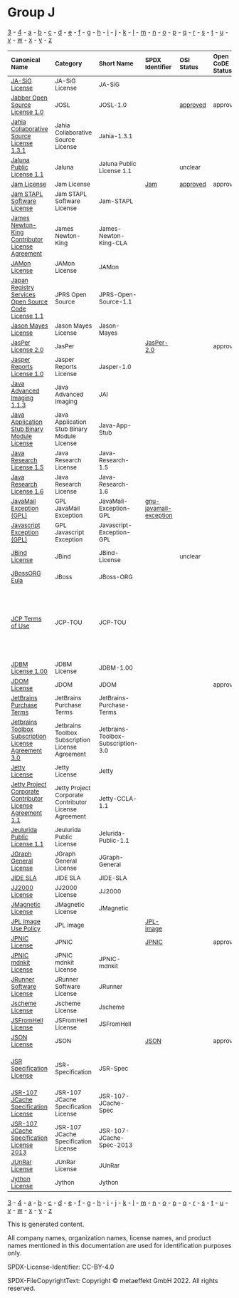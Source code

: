 # Group J

[3](../[3]/README.md) -
[4](../[4]/README.md) -
[a](../[a]/README.md) - 
[b](../[b]/README.md) - 
[c](../[c]/README.md) - 
[d](../[d]/README.md) - 
[e](../[e]/README.md) - 
[f](../[f]/README.md) - 
[g](../[g]/README.md) - 
[h](../[h]/README.md) - 
[i](../[i]/README.md) - 
[j](../[j]/README.md) - 
[k](../[k]/README.md) - 
[l](../[l]/README.md) - 
[m](../[m]/README.md) - 
[n](../[n]/README.md) - 
[o](../[o]/README.md) - 
[p](../[p]/README.md) - 
[q](../[q]/README.md) - 
[r](../[r]/README.md) - 
[s](../[s]/README.md) - 
[t](../[t]/README.md) - 
[u](../[u]/README.md) - 
[v](../[v]/README.md) - 
[w](../[w]/README.md) - 
[x](../[x]/README.md) - 
[y](../[y]/README.md) - 
[z](../[z]/README.md)

|<sup>Canonical Name</sup>|<sup>Category</sup>|<sup>Short Name</sup>|<sup>SPDX Identifier</sup>|<sup>OSI Status</sup>|<sup>Open CoDE Status</sup>|<sup>ScanCode</sup>|<sup>Matched ScanCode</sup>|<sup>Type</sup>|
| :-- | :-- | :-- | :-- | :-- | :-- | :-- | :-- | :-- |
|<sup>[JA-SiG License]([ja]/JA-SiG-License.yaml)</sup>|<sup>JA-SiG License</sup>|<sup>JA-SiG</sup>| | | |<sup>[ja-sig](https://github.com/nexB/scancode-toolkit/blob/develop/src/licensedcode/data/licenses/ja-sig.LICENSE)</sup>|<sup>[ja-sig](https://github.com/nexB/scancode-toolkit/blob/develop/src/licensedcode/data/licenses/ja-sig.LICENSE)</sup>|<sup>terms</sup>|
|<sup>[Jabber Open Source License 1.0]([ja]/Jabber-Open-Source-License-1.0.yaml)</sup>|<sup>JOSL</sup>|<sup>JOSL-1.0</sup>| |<sup>[approved](https://opensource.org/licenses/?ls=JOSL-1.0)</sup>|<sup>approved</sup>|<sup>[josl-1.0](https://github.com/nexB/scancode-toolkit/blob/develop/src/licensedcode/data/licenses/josl-1.0.LICENSE)</sup>|<sup>[josl-1.0](https://github.com/nexB/scancode-toolkit/blob/develop/src/licensedcode/data/licenses/josl-1.0.LICENSE)</sup>|<sup>terms</sup>|
|<sup>[Jahia Collaborative Source License 1.3.1]([ja]/Jahia-Collaborative-Source-License-1.3.1.yaml)</sup>|<sup>Jahia Collaborative Source License</sup>|<sup>Jahia-1.3.1</sup>| | | |<sup>[jahia-1.3.1](https://github.com/nexB/scancode-toolkit/blob/develop/src/licensedcode/data/licenses/jahia-1.3.1.LICENSE)</sup>|<sup>[jahia-1.3.1](https://github.com/nexB/scancode-toolkit/blob/develop/src/licensedcode/data/licenses/jahia-1.3.1.LICENSE)</sup>|<sup>terms</sup>|
|<sup>[Jaluna Public License 1.1]([ja]/Jaluna-Public-License-1.1.yaml)</sup>|<sup>Jaluna</sup>|<sup>Jaluna Public License 1.1</sup>| |<sup>unclear</sup>| | |<sup>[mpl-1.1](https://github.com/nexB/scancode-toolkit/blob/develop/src/licensedcode/data/licenses/mpl-1.1.LICENSE), [warranty-disclaimer](https://github.com/nexB/scancode-toolkit/blob/develop/src/licensedcode/data/licenses/warranty-disclaimer.LICENSE)</sup>|<sup>terms</sup>|
|<sup>[Jam License]([ja]/Jam-License.yaml)</sup>|<sup>Jam License</sup>|<sup> </sup>|<sup>[Jam](https://spdx.org/licenses/Jam.html)</sup>|<sup>[approved](https://opensource.org/licenses/?ls=Jam)</sup>|<sup>approved</sup>|<sup>[jam](https://github.com/nexB/scancode-toolkit/blob/develop/src/licensedcode/data/licenses/jam.LICENSE)</sup>|<sup>[jam](https://github.com/nexB/scancode-toolkit/blob/develop/src/licensedcode/data/licenses/jam.LICENSE)</sup>|<sup>terms</sup>|
|<sup>[Jam STAPL Software License]([ja]/Jam-STAPL-Software-License.yaml)</sup>|<sup>Jam STAPL Software License</sup>|<sup>Jam-STAPL</sup>| | | |<sup>[jam-stapl](https://github.com/nexB/scancode-toolkit/blob/develop/src/licensedcode/data/licenses/jam-stapl.LICENSE)</sup>|<sup>[jam-stapl](https://github.com/nexB/scancode-toolkit/blob/develop/src/licensedcode/data/licenses/jam-stapl.LICENSE)</sup>|<sup>terms</sup>|
|<sup>[James Newton-King Contributor License Agreement]([ja]/James-Newton-King-Contributor-License-Agreement.yaml)</sup>|<sup>James Newton-King</sup>|<sup>James-Newton-King-CLA</sup>| | | |<sup>[newton-king-cla](https://github.com/nexB/scancode-toolkit/blob/develop/src/licensedcode/data/licenses/newton-king-cla.LICENSE)</sup>| |<sup>terms</sup>|
|<sup>[JAMon License]([ja]/JAMon-License.yaml)</sup>|<sup>JAMon License</sup>|<sup>JAMon</sup>| | | |<sup>[jamon](https://github.com/nexB/scancode-toolkit/blob/develop/src/licensedcode/data/licenses/jamon.LICENSE)</sup>|<sup>[jamon](https://github.com/nexB/scancode-toolkit/blob/develop/src/licensedcode/data/licenses/jamon.LICENSE)</sup>|<sup>terms</sup>|
|<sup>[Japan Registry Services Open Source Code License 1.1]([ja]/Japan-Registry-Services-Open-Source-Code-License-1.1.yaml)</sup>|<sup>JPRS Open Source</sup>|<sup>JPRS-Open-Source-1.1</sup>| | | |<sup>[jprs-oscl-1.1](https://github.com/nexB/scancode-toolkit/blob/develop/src/licensedcode/data/licenses/jprs-oscl-1.1.LICENSE)</sup>| |<sup>terms</sup>|
|<sup>[Jason Mayes License]([ja]/Jason-Mayes-License.yaml)</sup>|<sup>Jason Mayes License</sup>|<sup>Jason-Mayes</sup>| | | |<sup>[jason-mayes](https://github.com/nexB/scancode-toolkit/blob/develop/src/licensedcode/data/licenses/jason-mayes.LICENSE)</sup>|<sup>[jason-mayes](https://github.com/nexB/scancode-toolkit/blob/develop/src/licensedcode/data/licenses/jason-mayes.LICENSE)</sup>|<sup>terms</sup>|
|<sup>[JasPer License 2.0]([ja]/JasPer-License-2.0.yaml)</sup>|<sup>JasPer</sup>|<sup> </sup>|<sup>[JasPer-2.0](https://spdx.org/licenses/JasPer-2.0.html)</sup>| |<sup>approved</sup>|<sup>[jasper-2.0](https://github.com/nexB/scancode-toolkit/blob/develop/src/licensedcode/data/licenses/jasper-2.0.LICENSE)</sup>|<sup>[jasper-2.0](https://github.com/nexB/scancode-toolkit/blob/develop/src/licensedcode/data/licenses/jasper-2.0.LICENSE)</sup>|<sup>terms</sup>|
|<sup>[Jasper Reports License 1.0]([ja]/Jasper-Reports-License-1.0.yaml)</sup>|<sup>Jasper Reports License</sup>|<sup>Jasper-1.0</sup>| | | |<sup>[jasper-1.0](https://github.com/nexB/scancode-toolkit/blob/develop/src/licensedcode/data/licenses/jasper-1.0.LICENSE)</sup>| |<sup>terms</sup>|
|<sup>[Java Advanced Imaging 1.1.3]([ja]/Java-Advanced-Imaging-1.1.3.yaml)</sup>|<sup>Java Advanced Imaging</sup>|<sup>JAI</sup>| | | |<sup>[sun-bcl-11-08](https://github.com/nexB/scancode-toolkit/blob/develop/src/licensedcode/data/licenses/sun-bcl-11-08.LICENSE)</sup>|<sup>[sun-bcl-11-08](https://github.com/nexB/scancode-toolkit/blob/develop/src/licensedcode/data/licenses/sun-bcl-11-08.LICENSE)</sup>|<sup>terms</sup>|
|<sup>[Java Application Stub Binary Module License]([ja]/Java-Application-Stub-Binary-Module-License.yaml)</sup>|<sup>Java Application Stub Binary Module License</sup>|<sup>Java-App-Stub</sup>| | | |<sup>[java-app-stub](https://github.com/nexB/scancode-toolkit/blob/develop/src/licensedcode/data/licenses/java-app-stub.LICENSE)</sup>|<sup>[java-app-stub](https://github.com/nexB/scancode-toolkit/blob/develop/src/licensedcode/data/licenses/java-app-stub.LICENSE)</sup>|<sup>terms</sup>|
|<sup>[Java Research License 1.5]([ja]/Java-Research-License-1.5.yaml)</sup>|<sup>Java Research License</sup>|<sup>Java-Research-1.5</sup>| | | |<sup>[java-research-1.5](https://github.com/nexB/scancode-toolkit/blob/develop/src/licensedcode/data/licenses/java-research-1.5.LICENSE)</sup>|<sup>[java-research-1.5](https://github.com/nexB/scancode-toolkit/blob/develop/src/licensedcode/data/licenses/java-research-1.5.LICENSE)</sup>|<sup>terms</sup>|
|<sup>[Java Research License 1.6]([ja]/Java-Research-License-1.6.yaml)</sup>|<sup>Java Research License</sup>|<sup>Java-Research-1.6</sup>| | | |<sup>[java-research-1.6](https://github.com/nexB/scancode-toolkit/blob/develop/src/licensedcode/data/licenses/java-research-1.6.LICENSE)</sup>|<sup>[java-research-1.6](https://github.com/nexB/scancode-toolkit/blob/develop/src/licensedcode/data/licenses/java-research-1.6.LICENSE)</sup>|<sup>terms</sup>|
|<sup>[JavaMail Exception (GPL)]([ja]/JavaMail-Exception-(GPL).yaml)</sup>|<sup>GPL JavaMail Exception</sup>|<sup>JavaMail-Exception-GPL</sup>|<sup>[gnu-javamail-exception](https://spdx.org/licenses/gnu-javamail-exception.html)</sup>| | |<sup>[gnu-javamail-exception](https://github.com/nexB/scancode-toolkit/blob/develop/src/licensedcode/data/licenses/gnu-javamail-exception.LICENSE)</sup>|<sup>[gnu-javamail-exception](https://github.com/nexB/scancode-toolkit/blob/develop/src/licensedcode/data/licenses/gnu-javamail-exception.LICENSE)</sup>|<sup>exception</sup>|
|<sup>[Javascript Exception (GPL)]([ja]/Javascript-Exception-(GPL).yaml)</sup>|<sup>GPL Javascript Exception</sup>|<sup>Javascript-Exception-GPL</sup>| | | |<sup>[javascript-exception-2.0](https://github.com/nexB/scancode-toolkit/blob/develop/src/licensedcode/data/licenses/javascript-exception-2.0.LICENSE)</sup>|<sup>[javascript-exception-2.0](https://github.com/nexB/scancode-toolkit/blob/develop/src/licensedcode/data/licenses/javascript-exception-2.0.LICENSE)</sup>|<sup>exception</sup>|
|<sup>[JBind License]([jb]/JBind-License.yaml)</sup>|<sup>JBind</sup>|<sup>JBind-License</sup>| |<sup>unclear</sup>| | |<sup>[apache-2.0](https://github.com/nexB/scancode-toolkit/blob/develop/src/licensedcode/data/licenses/apache-2.0.LICENSE), [jdom](https://github.com/nexB/scancode-toolkit/blob/develop/src/licensedcode/data/licenses/jdom.LICENSE), [openssl](https://github.com/nexB/scancode-toolkit/blob/develop/src/licensedcode/data/licenses/openssl.LICENSE)</sup>|<sup>terms</sup>|
|<sup>[JBossORG Eula]([jb]/JBossORG-Eula.yaml)</sup>|<sup>JBoss</sup>|<sup>JBoss-ORG</sup>| | | |<sup>[jboss-eula](https://github.com/nexB/scancode-toolkit/blob/develop/src/licensedcode/data/licenses/jboss-eula.LICENSE)</sup>|<sup>[jboss-eula](https://github.com/nexB/scancode-toolkit/blob/develop/src/licensedcode/data/licenses/jboss-eula.LICENSE)</sup>|<sup>terms</sup>|
|<sup>[JCP Terms of Use]([jc]/JCP-Terms-of-Use.yaml)</sup>|<sup>JCP-TOU</sup>|<sup>JCP-TOU</sup>| | | | |<sup>[public-domain-disclaimer](https://github.com/nexB/scancode-toolkit/blob/develop/src/licensedcode/data/licenses/public-domain-disclaimer.LICENSE), [unknown](https://github.com/nexB/scancode-toolkit/blob/develop/src/licensedcode/data/licenses/unknown.LICENSE), [unknown-license-reference](https://github.com/nexB/scancode-toolkit/blob/develop/src/licensedcode/data/licenses/unknown-license-reference.LICENSE), [warranty-disclaimer](https://github.com/nexB/scancode-toolkit/blob/develop/src/licensedcode/data/licenses/warranty-disclaimer.LICENSE), [zeusbench](https://github.com/nexB/scancode-toolkit/blob/develop/src/licensedcode/data/licenses/zeusbench.LICENSE)</sup>|<sup>terms</sup>|
|<sup>[JDBM License 1.00]([jd]/JDBM-License-1.00.yaml)</sup>|<sup>JDBM License</sup>|<sup>JDBM-1.00</sup>| | | |<sup>[jdbm-1.00](https://github.com/nexB/scancode-toolkit/blob/develop/src/licensedcode/data/licenses/jdbm-1.00.LICENSE)</sup>|<sup>[jdbm-1.00](https://github.com/nexB/scancode-toolkit/blob/develop/src/licensedcode/data/licenses/jdbm-1.00.LICENSE)</sup>|<sup>terms</sup>|
|<sup>[JDOM License]([jd]/JDOM-License.yaml)</sup>|<sup>JDOM</sup>|<sup>JDOM</sup>| | |<sup>approved</sup>|<sup>[jdom](https://github.com/nexB/scancode-toolkit/blob/develop/src/licensedcode/data/licenses/jdom.LICENSE)</sup>|<sup>[jdom](https://github.com/nexB/scancode-toolkit/blob/develop/src/licensedcode/data/licenses/jdom.LICENSE)</sup>|<sup>terms</sup>|
|<sup>[JetBrains Purchase Terms]([je]/JetBrains-Purchase-Terms.yaml)</sup>|<sup>JetBrains Purchase Terms</sup>|<sup>JetBrains-Purchase-Terms</sup>| | | |<sup>[jetbrains-purchase-terms](https://github.com/nexB/scancode-toolkit/blob/develop/src/licensedcode/data/licenses/jetbrains-purchase-terms.LICENSE)</sup>|<sup>[jetbrains-purchase-terms](https://github.com/nexB/scancode-toolkit/blob/develop/src/licensedcode/data/licenses/jetbrains-purchase-terms.LICENSE)</sup>|<sup>terms</sup>|
|<sup>[Jetbrains Toolbox Subscription License Agreement 3.0]([je]/Jetbrains-Toolbox-Subscription-License-Agreement-3.0.yaml)</sup>|<sup>Jetbrains Toolbox Subscription License Agreement</sup>|<sup>Jetbrains-Toolbox-Subscription-3.0</sup>| | | |<sup>[jetbrains-toolbox-open-source-3](https://github.com/nexB/scancode-toolkit/blob/develop/src/licensedcode/data/licenses/jetbrains-toolbox-open-source-3.LICENSE)</sup>|<sup>[jetbrains-toolbox-open-source-3](https://github.com/nexB/scancode-toolkit/blob/develop/src/licensedcode/data/licenses/jetbrains-toolbox-open-source-3.LICENSE)</sup>|<sup>terms</sup>|
|<sup>[Jetty License]([je]/Jetty-License.yaml)</sup>|<sup>Jetty License</sup>|<sup>Jetty</sup>| | | |<sup>[jetty](https://github.com/nexB/scancode-toolkit/blob/develop/src/licensedcode/data/licenses/jetty.LICENSE)</sup>|<sup>[jetty](https://github.com/nexB/scancode-toolkit/blob/develop/src/licensedcode/data/licenses/jetty.LICENSE)</sup>|<sup>terms</sup>|
|<sup>[Jetty Project Corporate Contributor License Agreement 1.1]([je]/Jetty-Project-Corporate-Contributor-License-Agreement-1.1.yaml)</sup>|<sup>Jetty Project Corporate Contributor License Agreement</sup>|<sup>Jetty-CCLA-1.1</sup>| | | |<sup>[jetty-ccla-1.1](https://github.com/nexB/scancode-toolkit/blob/develop/src/licensedcode/data/licenses/jetty-ccla-1.1.LICENSE)</sup>|<sup>[jetty-ccla-1.1](https://github.com/nexB/scancode-toolkit/blob/develop/src/licensedcode/data/licenses/jetty-ccla-1.1.LICENSE)</sup>|<sup>terms</sup>|
|<sup>[Jeulurida Public License 1.1]([je]/Jeulurida-Public-License-1.1.yaml)</sup>|<sup>Jeulurida Public License</sup>|<sup>Jelurida-Public-1.1</sup>| | | |<sup>[jelurida-public-1.1](https://github.com/nexB/scancode-toolkit/blob/develop/src/licensedcode/data/licenses/jelurida-public-1.1.LICENSE)</sup>|<sup>[jelurida-public-1.1](https://github.com/nexB/scancode-toolkit/blob/develop/src/licensedcode/data/licenses/jelurida-public-1.1.LICENSE)</sup>|<sup>terms</sup>|
|<sup>[JGraph General License]([jg]/JGraph-General-License.yaml)</sup>|<sup>JGraph General License</sup>|<sup>JGraph-General</sup>| | | |<sup>[jgraph-general](https://github.com/nexB/scancode-toolkit/blob/develop/src/licensedcode/data/licenses/jgraph-general.LICENSE)</sup>|<sup>[jgraph-general](https://github.com/nexB/scancode-toolkit/blob/develop/src/licensedcode/data/licenses/jgraph-general.LICENSE)</sup>|<sup>terms</sup>|
|<sup>[JIDE SLA]([ji]/JIDE-SLA.yaml)</sup>|<sup>JIDE SLA</sup>|<sup>JIDE-SLA</sup>| | | |<sup>[jide-sla](https://github.com/nexB/scancode-toolkit/blob/develop/src/licensedcode/data/licenses/jide-sla.LICENSE)</sup>|<sup>[jide-sla](https://github.com/nexB/scancode-toolkit/blob/develop/src/licensedcode/data/licenses/jide-sla.LICENSE)</sup>|<sup>terms</sup>|
|<sup>[JJ2000 License]([jj]/JJ2000-License.yaml)</sup>|<sup>JJ2000 License</sup>|<sup>JJ2000</sup>| | | |<sup>[jj2000](https://github.com/nexB/scancode-toolkit/blob/develop/src/licensedcode/data/licenses/jj2000.LICENSE)</sup>|<sup>[jj2000](https://github.com/nexB/scancode-toolkit/blob/develop/src/licensedcode/data/licenses/jj2000.LICENSE)</sup>|<sup>terms</sup>|
|<sup>[JMagnetic License]([jm]/JMagnetic-License.yaml)</sup>|<sup>JMagnetic License</sup>|<sup>JMagnetic</sup>| | | |<sup>[jmagnetic](https://github.com/nexB/scancode-toolkit/blob/develop/src/licensedcode/data/licenses/jmagnetic.LICENSE)</sup>|<sup>[jmagnetic](https://github.com/nexB/scancode-toolkit/blob/develop/src/licensedcode/data/licenses/jmagnetic.LICENSE)</sup>|<sup>terms</sup>|
|<sup>[JPL Image Use Policy]([jp]/JPL-Image-Use-Policy.yaml)</sup>|<sup>JPL image</sup>|<sup> </sup>|<sup>[JPL-image](https://spdx.org/licenses/JPL-image.html)</sup>| | |<sup>[jpl-image](https://github.com/nexB/scancode-toolkit/blob/develop/src/licensedcode/data/licenses/jpl-image.LICENSE)</sup>|<sup>[jpl-image](https://github.com/nexB/scancode-toolkit/blob/develop/src/licensedcode/data/licenses/jpl-image.LICENSE)</sup>|<sup>terms</sup>|
|<sup>[JPNIC License]([jp]/JPNIC-License.yaml)</sup>|<sup>JPNIC</sup>|<sup> </sup>|<sup>[JPNIC](https://spdx.org/licenses/JPNIC.html)</sup>| |<sup>approved</sup>|<sup>[jpnic-idnkit](https://github.com/nexB/scancode-toolkit/blob/develop/src/licensedcode/data/licenses/jpnic-idnkit.LICENSE)</sup>|<sup>[jpnic-idnkit](https://github.com/nexB/scancode-toolkit/blob/develop/src/licensedcode/data/licenses/jpnic-idnkit.LICENSE)</sup>|<sup>terms</sup>|
|<sup>[JPNIC mdnkit License]([jp]/JPNIC-mdnkit-License.yaml)</sup>|<sup>JPNIC mdnkit License</sup>|<sup>JPNIC-mdnkit</sup>| | | |<sup>[jpnic-mdnkit](https://github.com/nexB/scancode-toolkit/blob/develop/src/licensedcode/data/licenses/jpnic-mdnkit.LICENSE)</sup>|<sup>[jpnic-mdnkit](https://github.com/nexB/scancode-toolkit/blob/develop/src/licensedcode/data/licenses/jpnic-mdnkit.LICENSE)</sup>|<sup>terms</sup>|
|<sup>[JRunner Software License]([jr]/JRunner-Software-License.yaml)</sup>|<sup>JRunner Software License</sup>|<sup>JRunner</sup>| | | |<sup>[jrunner](https://github.com/nexB/scancode-toolkit/blob/develop/src/licensedcode/data/licenses/jrunner.LICENSE)</sup>|<sup>[jrunner](https://github.com/nexB/scancode-toolkit/blob/develop/src/licensedcode/data/licenses/jrunner.LICENSE)</sup>|<sup>terms</sup>|
|<sup>[Jscheme License]([js]/Jscheme-License.yaml)</sup>|<sup>Jscheme License</sup>|<sup>Jscheme</sup>| | | |<sup>[jscheme](https://github.com/nexB/scancode-toolkit/blob/develop/src/licensedcode/data/licenses/jscheme.LICENSE)</sup>|<sup>[jscheme](https://github.com/nexB/scancode-toolkit/blob/develop/src/licensedcode/data/licenses/jscheme.LICENSE)</sup>|<sup>terms</sup>|
|<sup>[JSFromHell License]([js]/JSFromHell-License.yaml)</sup>|<sup>JSFromHell License</sup>|<sup>JSFromHell</sup>| | | |<sup>[jsfromhell](https://github.com/nexB/scancode-toolkit/blob/develop/src/licensedcode/data/licenses/jsfromhell.LICENSE)</sup>|<sup>[jsfromhell](https://github.com/nexB/scancode-toolkit/blob/develop/src/licensedcode/data/licenses/jsfromhell.LICENSE)</sup>|<sup>terms</sup>|
|<sup>[JSON License]([js]/JSON-License.yaml)</sup>|<sup>JSON</sup>|<sup> </sup>|<sup>[JSON](https://spdx.org/licenses/JSON.html)</sup>| |<sup>approved</sup>|<sup>[json](https://github.com/nexB/scancode-toolkit/blob/develop/src/licensedcode/data/licenses/json.LICENSE)</sup>|<sup>[json](https://github.com/nexB/scancode-toolkit/blob/develop/src/licensedcode/data/licenses/json.LICENSE)</sup>|<sup>terms</sup>|
|<sup>[JSR Specification License]([js]/JSR-Specification-License.yaml)</sup>|<sup>JSR-Specification</sup>|<sup>JSR-Spec</sup>| | | | |<sup>[proprietary-license](https://github.com/nexB/scancode-toolkit/blob/develop/src/licensedcode/data/licenses/proprietary-license.LICENSE), [sun-jsr-spec-04-2006](https://github.com/nexB/scancode-toolkit/blob/develop/src/licensedcode/data/licenses/sun-jsr-spec-04-2006.LICENSE)</sup>|<sup>terms</sup>|
|<sup>[JSR-107 JCache Specification License]([js]/JSR-107-JCache-Specification-License.yaml)</sup>|<sup>JSR-107 JCache Specification License</sup>|<sup>JSR-107-JCache-Spec</sup>| | | |<sup>[jsr-107-jcache-spec](https://github.com/nexB/scancode-toolkit/blob/develop/src/licensedcode/data/licenses/jsr-107-jcache-spec.LICENSE)</sup>|<sup>[jsr-107-jcache-spec](https://github.com/nexB/scancode-toolkit/blob/develop/src/licensedcode/data/licenses/jsr-107-jcache-spec.LICENSE)</sup>|<sup>terms</sup>|
|<sup>[JSR-107 JCache Specification License 2013]([js]/JSR-107-JCache-Specification-License-2013.yaml)</sup>|<sup>JSR-107 JCache Specification License</sup>|<sup>JSR-107-JCache-Spec-2013</sup>| | | |<sup>[jsr-107-jcache-spec-2013](https://github.com/nexB/scancode-toolkit/blob/develop/src/licensedcode/data/licenses/jsr-107-jcache-spec-2013.LICENSE)</sup>|<sup>[jsr-107-jcache-spec-2013](https://github.com/nexB/scancode-toolkit/blob/develop/src/licensedcode/data/licenses/jsr-107-jcache-spec-2013.LICENSE)</sup>|<sup>terms</sup>|
|<sup>[JUnRar License]([ju]/JUnRar-License.yaml)</sup>|<sup>JUnRar License</sup>|<sup>JUnRar</sup>| | | | |<sup>[unrar](https://github.com/nexB/scancode-toolkit/blob/develop/src/licensedcode/data/licenses/unrar.LICENSE)</sup>|<sup>terms</sup>|
|<sup>[Jython License]([jy]/Jython-License.yaml)</sup>|<sup>Jython</sup>|<sup>Jython</sup>| | | |<sup>[jython](https://github.com/nexB/scancode-toolkit/blob/develop/src/licensedcode/data/licenses/jython.LICENSE)</sup>| |<sup>terms</sup>|

[3](../[3]/README.md) -
[4](../[4]/README.md) -
[a](../[a]/README.md) - 
[b](../[b]/README.md) - 
[c](../[c]/README.md) - 
[d](../[d]/README.md) - 
[e](../[e]/README.md) - 
[f](../[f]/README.md) - 
[g](../[g]/README.md) - 
[h](../[h]/README.md) - 
[i](../[i]/README.md) - 
[j](../[j]/README.md) - 
[k](../[k]/README.md) - 
[l](../[l]/README.md) - 
[m](../[m]/README.md) - 
[n](../[n]/README.md) - 
[o](../[o]/README.md) - 
[p](../[p]/README.md) - 
[q](../[q]/README.md) - 
[r](../[r]/README.md) - 
[s](../[s]/README.md) - 
[t](../[t]/README.md) - 
[u](../[u]/README.md) - 
[v](../[v]/README.md) - 
[w](../[w]/README.md) - 
[x](../[x]/README.md) - 
[y](../[y]/README.md) - 
[z](../[z]/README.md)


This is generated content.

All company names, organization names, license names, and product names mentioned in this documentation are used for identification purposes only.

SPDX-License-Identifier: CC-BY-4.0

SPDX-FileCopyrightText: Copyright © metaeffekt GmbH 2022. All rights reserved.

